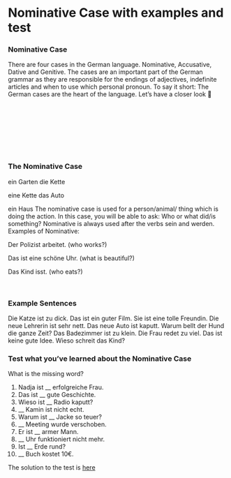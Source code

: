 # Nominative Case with examples and test

[](http://www.jabbalab.com/blog/wp-content/uploads/2012/02/Nominative-Case.jpg)

### Nominative Case

There are four cases in the German language. Nominative, Accusative, Dative and Genitive. The cases are an important part of the German grammar as they are responsible for the endings of adjectives, indefinite articles and when to use which personal pronoun. To say it short: The German cases are the heart of the language. Let’s have a closer look 🙂

 

 

 

 

### The Nominative Case

ein Garten
die Kette

eine Kette
das Auto

ein Haus
The nominative case is used for a person/animal/ thing which is doing the action. In this case, you will be able to ask: Who or what did/is something? Nominative is always used after the verbs sein and werden. 
Examples of Nominative:

Der Polizist arbeitet. (who works?)

Das ist eine schöne Uhr. (what is beautiful?)

Das Kind isst. (who eats?)

 

### Example Sentences

Die Katze ist zu dick.
Das ist ein guter Film.
Sie ist eine tolle Freundin.
Die neue Lehrerin ist sehr nett.
Das neue Auto ist kaputt.
Warum bellt der Hund die ganze Zeit?
Das Badezimmer ist zu klein.
Die Frau redet zu viel.
Das ist keine gute Idee.
Wieso schreit das Kind?

### Test what you’ve learned about the Nominative Case

What is the missing word?

1. Nadja ist __ erfolgreiche Frau.
2. Das ist __ gute Geschichte.
3. Wieso ist __ Radio kaputt?
4. __ Kamin ist nicht echt.
5. Warum ist __ Jacke so teuer?
6. __ Meeting wurde verschoben.
7. Er ist __ armer Mann.
8. __ Uhr funktioniert nicht mehr.
9. Ist __ Erde rund?
10. __ Buch kostet 10€.

The solution to the test is [here](../7700/solution-of-the-german-nominative-case-test.html)

                    
